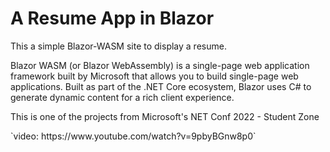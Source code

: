 # A Resume App in Blazor

<p>This a simple Blazor-WASM site to display a resume.</p>
<p>Blazor WASM (or Blazor WebAssembly) is a single-page web application framework built by Microsoft that allows you to build single-page web applications. Built as part of the .NET Core ecosystem, Blazor uses C# to generate dynamic content for a rich client experience.</p>
<p>This is one of the projects from Microsoft's NET Conf 2022 - Student Zone </p>
`video: https://www.youtube.com/watch?v=9pbyBGnw8p0`
